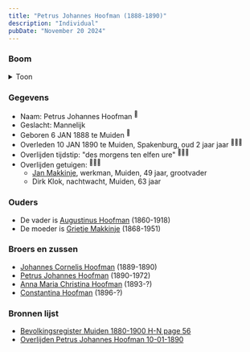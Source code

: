 ```yaml
---
title: "Petrus Johannes Hoofman (1888-1890)"
description: "Individual"
pubDate: "November 20 2024"
---
```


### Boom
<details><summary>Toon</summary>

![test](https://www.plantuml.com/plantuml/svg/bP9DQm8n48Rl-HL3FVHKS5tKhOZuWMihj9L-NIMxEsgwsKGoMKIA_xsZRbKej3INX9bv9q_cJP-yTBuijA1ScRLqie14fldIsT9a8wkj0--a8KwXyMAbCeHKkLJZyOp5sc-Xm291HySGUNHe_NQDug9hgYKHV0e065gNeNjTgJGtIDJj5bAPNWz2iHFY6cQ7gqWS5LU3SbcILwOakBDsKKXp1PBWliwh3L0RXt4p7dBdpuL2dUsWsqbaifqdrdkDdHu44RoCPxorwZ1nKfQRYrBAIwtdqcJpr5cYn38HQneHF8rU8RXbyKF9hpBCLW5Dd4B_WV0WStxT1vvn8iQ9X-Dm7Fw2qsZ1OFQynpcr_XCdQCFWRS8upG3UKTCbJhUpmInJPhclQy3qxP5xH-q3LRod2g6crNBbjwYrtJ3PJbJ3kxcfAaI5VmvKIWxiKq5JV5ytG-_OYgbTISDmFpm9cd0oz6zlMZ0T77Z_COjwfRcjdwqHVJGPV-Cl)
</details>

### Gegevens
- Naam: Petrus Johannes Hoofman <sup><a href="../s00013/" style="text-decoration:none" title="Bevolkingsregister Muiden 1880-1900 H-N page 56">:link:</a></sup>
- Geslacht: Mannelijk
- Geboren 6 JAN 1888 te Muiden <sup><a href="../s00013/" style="text-decoration:none" title="Bevolkingsregister Muiden 1880-1900 H-N page 56">:link:</a></sup>
- Overleden 10 JAN 1890 te Muiden, Spakenburg, oud 2 jaar jaar <sup><a href="../s00005/" style="text-decoration:none" title="Overlijden Petrus Johannes Hoofman 10-01-1890">:link:</a><a href="../s00010/" style="text-decoration:none" title="De Standaard 21-01-1890">:link:</a><a href="../s00013/" style="text-decoration:none" title="Bevolkingsregister Muiden 1880-1900 H-N page 56">:link:</a></sup>
- Overlijden tijdstip: "des morgens ten elfen ure" <sup><a href="../s00005/" style="text-decoration:none" title="Overlijden Petrus Johannes Hoofman 10-01-1890">:link:</a><a href="../s00010/" style="text-decoration:none" title="De Standaard 21-01-1890">:link:</a><a href="../s00013/" style="text-decoration:none" title="Bevolkingsregister Muiden 1880-1900 H-N page 56">:link:</a></sup>
- Overlijden getuigen: <sup><a href="../s00005/" style="text-decoration:none" title="Overlijden Petrus Johannes Hoofman 10-01-1890">:link:</a><a href="../s00010/" style="text-decoration:none" title="De Standaard 21-01-1890">:link:</a><a href="../s00013/" style="text-decoration:none" title="Bevolkingsregister Muiden 1880-1900 H-N page 56">:link:</a></sup>
  - [Jan Makkinje](../i00183/), werkman, Muiden, 49 jaar, grootvader
  - Dirk Klok, nachtwacht, Muiden, 63 jaar

### Ouders
- De vader is [Augustinus Hoofman](../i00007/) (1860-1918)
- De moeder is [Grietje Makkinje](../i00008/) (1868-1951)

### Broers en zussen
- [Johannes Cornelis Hoofman](../i00016/) (1889-1890)
- [Petrus Johannes Hoofman](../i00005/) (1890-1972)
- [Anna Maria Christina Hoofman](../i00012/) (1893-?)
- [Constantina Hoofman](../i00011/) (1896-?)

### Bronnen lijst
- [Bevolkingsregister Muiden 1880-1900 H-N page 56](../s00013/)
- [Overlijden Petrus Johannes Hoofman 10-01-1890](../s00005/)